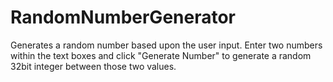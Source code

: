 # RandomNumberGenerator
Generates a random number based upon the user input.
Enter two numbers within the text boxes and click "Generate Number" to generate a random 32bit integer between those two values.
